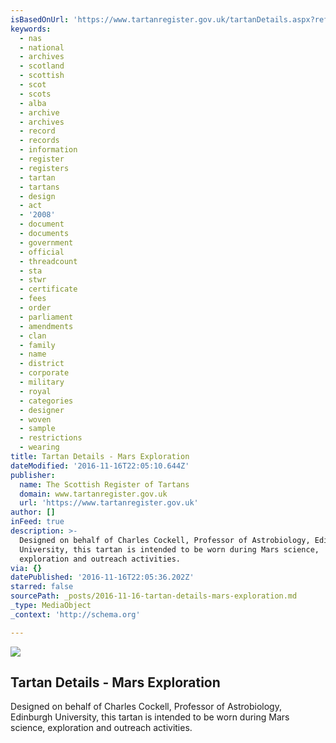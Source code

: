 ```yaml
---
isBasedOnUrl: 'https://www.tartanregister.gov.uk/tartanDetails.aspx?ref=11658'
keywords:
  - nas
  - national
  - archives
  - scotland
  - scottish
  - scot
  - scots
  - alba
  - archive
  - archives
  - record
  - records
  - information
  - register
  - registers
  - tartan
  - tartans
  - design
  - act
  - '2008'
  - document
  - documents
  - government
  - official
  - threadcount
  - sta
  - stwr
  - certificate
  - fees
  - order
  - parliament
  - amendments
  - clan
  - family
  - name
  - district
  - corporate
  - military
  - royal
  - categories
  - designer
  - woven
  - sample
  - restrictions
  - wearing
title: Tartan Details - Mars Exploration
dateModified: '2016-11-16T22:05:10.644Z'
publisher:
  name: The Scottish Register of Tartans
  domain: www.tartanregister.gov.uk
  url: 'https://www.tartanregister.gov.uk'
author: []
inFeed: true
description: >-
  Designed on behalf of Charles Cockell, Professor of Astrobiology, Edinburgh
  University, this tartan is intended to be worn during Mars science,
  exploration and outreach activities.
via: {}
datePublished: '2016-11-16T22:05:36.202Z'
starred: false
sourcePath: _posts/2016-11-16-tartan-details-mars-exploration.md
_type: MediaObject
_context: 'http://schema.org'

---
```

<article style=""><img src="https://the-grid-user-content.s3-us-west-2.amazonaws.com/a73bfafe-58ab-47b4-a661-e88b968a82b4.jpg" /><h1>Tartan Details - Mars Exploration</h1><p>Designed on behalf of Charles Cockell, Professor of Astrobiology, Edinburgh University, this tartan is intended to be worn during Mars science, exploration and outreach activities.</p></article>